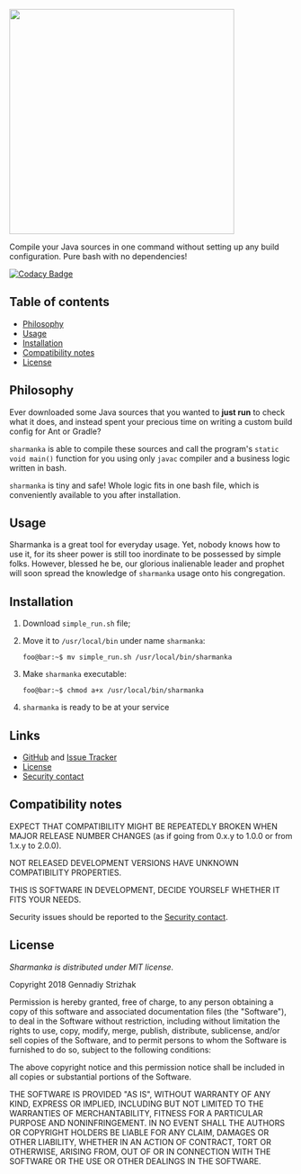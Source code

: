 <a href="https://github.com/strgen/sharmanka"><img src="https://github.com/strgen/sharmanka/raw/master/docs/assets/sharmanka-logo.jpg" width="400" ></a>

Compile your Java sources in one command without setting up any build configuration. Pure bash with no dependencies!

[![Codacy Badge](https://api.codacy.com/project/badge/Grade/1fdd45572c0343f5976764c5efc89da2)](https://www.codacy.com/app/vagiz.d/sharmanka?utm_source=github.com&amp;utm_medium=referral&amp;utm_content=strgen/sharmanka&amp;utm_campaign=Badge_Grade)

## Table of contents
* [Philosophy](#philosophy)
* [Usage](#usage)
* [Installation](#installation)
* [Compatibility notes](#compatibility-notes)
* [License](#license)

## Philosophy
Ever downloaded some Java sources that you wanted to **just run** to check what it does, and instead spent your precious time on writing a custom build config for Ant or Gradle?

`sharmanka` is able to compile these sources and call the program's `static void main()` function for you using only `javac` compiler and a business logic written in bash.

`sharmanka` is tiny and safe! Whole logic fits in one bash file, which is conveniently available to you after installation.

## Usage
Sharmanka is a great tool for everyday usage. Yet, nobody knows how to use it, for its sheer power is still too inordinate to be possessed by simple folks. However, blessed he be, our glorious inalienable leader and prophet will soon spread the knowledge of `sharmanka` usage onto his congregation.

## Installation
1. Download `simple_run.sh` file;
2. Move it to `/usr/local/bin` under name `sharmanka`:

   ```console
   foo@bar:~$ mv simple_run.sh /usr/local/bin/sharmanka
   ```

3. Make `sharmanka` executable:

   ```console
   foo@bar:~$ chmod a+x /usr/local/bin/sharmanka
   ```

4. `sharmanka` is ready to be at your service

## Links
* [GitHub][github] and [Issue Tracker][issue-tracker]
* [License](#license)
* [Security contact][strgen]

## Compatibility notes
EXPECT THAT COMPATIBILITY MIGHT BE REPEATEDLY BROKEN WHEN MAJOR RELEASE NUMBER CHANGES (as if going from 0.x.y to 1.0.0 or from 1.x.y to 2.0.0).

NOT RELEASED DEVELOPMENT VERSIONS HAVE UNKNOWN COMPATIBILITY PROPERTIES.

THIS IS SOFTWARE IN DEVELOPMENT, DECIDE YOURSELF WHETHER IT FITS YOUR NEEDS.

Security issues should be reported to the [Security contact][strgen].

## License
*Sharmanka is distributed under MIT license.*

Copyright 2018 Gennadiy Strizhak

Permission is hereby granted, free of charge, to any person obtaining a copy of this software and associated documentation files (the "Software"), to deal in the Software without restriction, including without limitation the rights to use, copy, modify, merge, publish, distribute, sublicense, and/or sell copies of the Software, and to permit persons to whom the Software is furnished to do so, subject to the following conditions:

The above copyright notice and this permission notice shall be included in all copies or substantial portions of the Software.

THE SOFTWARE IS PROVIDED "AS IS", WITHOUT WARRANTY OF ANY KIND, EXPRESS OR IMPLIED, INCLUDING BUT NOT LIMITED TO THE WARRANTIES OF MERCHANTABILITY, FITNESS FOR A PARTICULAR PURPOSE AND NONINFRINGEMENT. IN NO EVENT SHALL THE AUTHORS OR COPYRIGHT HOLDERS BE LIABLE FOR ANY CLAIM, DAMAGES OR OTHER LIABILITY, WHETHER IN AN ACTION OF CONTRACT, TORT OR OTHERWISE, ARISING FROM, OUT OF OR IN CONNECTION WITH THE SOFTWARE OR THE USE OR OTHER DEALINGS IN THE SOFTWARE.

[github]: (https://github.com/strgen/sharmanka)
[issue-tracker]: (https://github.com/strgen/sharmanka/issues)
[strgen]: (https://github.com/strgen)